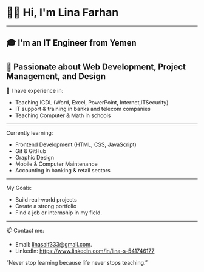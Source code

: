 # 👩‍💻 Hi, I'm Lina Farhan
--------------
🎓 I'm an IT Engineer from Yemen
--------------
💼 Passionate about **Web Development**, **Project Management**, and **Design**
--------------
📘 I have experience in:  
- Teaching ICDL (Word, Excel, PowerPoint, Internet,ITSecurity)  
- IT support & training in banks and telecom companies  
- Teaching Computer & Math in schools  
--------------
Currently learning:  
- Frontend Development (HTML, CSS, JavaScript)  
- Git & GitHub  
- Graphic Design  
- Mobile & Computer Maintenance  
- Accounting in banking & retail sectors  
--------------
 My Goals:  
- Build real-world projects  
- Create a strong portfolio  
- Find a job or internship in my field.  
--------------
📫 Contact me:  
- Email: linasaif333@gmail.com.  
- LinkedIn:
https://www.linkedin.com/in/lina-s-541746177

 “Never stop learning because life never stops teaching.”
